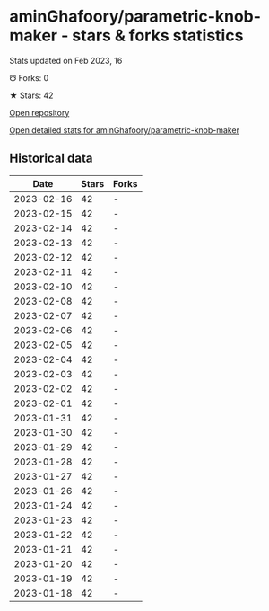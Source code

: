 # aminGhafoory/parametric-knob-maker - stars & forks statistics

Stats updated on Feb 2023, 16

☋ Forks: 0

★ Stars: 42

[Open repository](https://github.com/aminGhafoory/parametric-knob-maker)

[Open detailed stats for aminGhafoory/parametric-knob-maker](https://reviewgithub.com/rep/aminGhafoory/parametric-knob-maker)

## Historical data
| Date | Stars | Forks |
|------|-------|-------|
| 2023-02-16 | 42 | - | 
| 2023-02-15 | 42 | - | 
| 2023-02-14 | 42 | - | 
| 2023-02-13 | 42 | - | 
| 2023-02-12 | 42 | - | 
| 2023-02-11 | 42 | - | 
| 2023-02-10 | 42 | - | 
| 2023-02-08 | 42 | - | 
| 2023-02-07 | 42 | - | 
| 2023-02-06 | 42 | - | 
| 2023-02-05 | 42 | - | 
| 2023-02-04 | 42 | - | 
| 2023-02-03 | 42 | - | 
| 2023-02-02 | 42 | - | 
| 2023-02-01 | 42 | - | 
| 2023-01-31 | 42 | - | 
| 2023-01-30 | 42 | - | 
| 2023-01-29 | 42 | - | 
| 2023-01-28 | 42 | - | 
| 2023-01-27 | 42 | - | 
| 2023-01-26 | 42 | - | 
| 2023-01-24 | 42 | - | 
| 2023-01-23 | 42 | - | 
| 2023-01-22 | 42 | - | 
| 2023-01-21 | 42 | - | 
| 2023-01-20 | 42 | - | 
| 2023-01-19 | 42 | - | 
| 2023-01-18 | 42 | - | 

